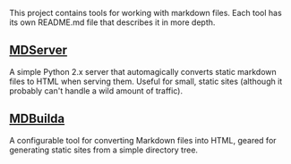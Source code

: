 This project contains tools for working with markdown files. Each tool has its own README.md file that describes it in more depth.

## [MDServer](https://github.com/petronius/markdown-utils/tree/master/mdserver)

A simple Python 2.x server that automagically converts static markdown files to HTML when serving them. Useful for small, static sites (although it probably can't handle a wild amount of traffic).

## [MDBuilda](https://github.com/petronius/markdown-utils/tree/master/mdbuild)

A configurable tool for converting Markdown files into HTML, geared for generating static sites from a simple directory tree.

